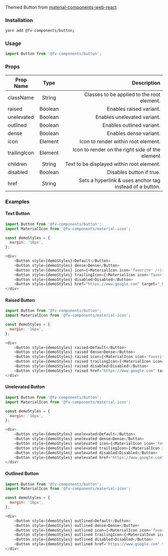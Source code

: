 Themed Button from <a href="https://github.com/material-components/material-components-web-react/blob/master/packages/button" target="_blank">material-components-web-react</a>

### Installation

```bash
yarn add @fv-components/button;
```

### Usage

```js static
import Button from '@fv-components/button';
```

### Props

| Prop Name     | Type                  | Description                                               |
| ------------- |:---------------------:| ---------------------------------------------------------:|
| className	    | String	            | Classes to be applied to the root element.                |
| raised	    | Boolean	            | Enables raised variant.                                   |
| unelevated	| Boolean	            | Enables unelevated variant.                               |
| outlined	    | Boolean	            | Enables outlined variant.                                 |
| dense	        | Boolean	            | Enables dense variant.                                    |
| icon	        | Element	            | Icon to render within root element.                       |
| trailingIcon	| Element	            | Icon to render on the right side of the element           |
| children	    | String	            | Text to be displayed within root element.                 |
| disabled	    | Boolean	            | Disables button if true.                                  |
| href      	| String	            | Sets a hyperlink & uses anchor tag instead of a button.   |

### Examples

#### Text Button

```js
import Button from '@fv-components/button';
import MaterialIcon from '@fv-components/material-icon';

const demoStyles = {
  margin: '16px',
};

<div>
    <Button style={demoStyles}>Default</Button>
    <Button style={demoStyles} dense>Dense</Button>
    <Button style={demoStyles} icon={<MaterialIcon icon='favorite' />}>Icon</Button>
    <Button style={demoStyles} trailingIcon={<MaterialIcon icon='favorite' />}>Trailing Icon</Button>
    <Button style={demoStyles} disabled>Disabled</Button>
    <Button style={demoStyles} href="https://www.google.com" target="_blank">Link</Button>
</div>
```


#### Raised Button

```js
import Button from '@fv-components/button';
import MaterialIcon from '@fv-components/material-icon';

const demoStyles = {
  margin: '16px',
};

<div>
    <Button style={demoStyles} raised>Default</Button>
    <Button style={demoStyles} raised dense>Dense</Button>
    <Button style={demoStyles} raised icon={<MaterialIcon icon='favorite' />}>Icon</Button>
    <Button style={demoStyles} raised trailingIcon={<MaterialIcon icon='favorite' />}>Trailing Icon</Button>
    <Button style={demoStyles} raised disabled>Disabled</Button>
    <Button style={demoStyles} raised href="https://www.google.com" target="_blank">Link</Button>
</div>
```



#### Unelevated Button

```js
import Button from '@fv-components/button';
import MaterialIcon from '@fv-components/material-icon';

const demoStyles = {
  margin: '16px',
};

<div>
    <Button style={demoStyles} unelevated>Default</Button>
    <Button style={demoStyles} unelevated dense>Dense</Button>
    <Button style={demoStyles} unelevated icon={<MaterialIcon icon='favorite' />}>Icon</Button>
    <Button style={demoStyles} unelevated trailingIcon={<MaterialIcon icon='favorite' />}>Trailing Icon</Button>
    <Button style={demoStyles} unelevated disabled>Disabled</Button>
    <Button style={demoStyles} unelevated href="https://www.google.com" target="_blank">Link</Button>
</div>
```



#### Outlined Button

```js
import Button from '@fv-components/button';
import MaterialIcon from '@fv-components/material-icon';

const demoStyles = {
  margin: '16px',
};

<div>
    <Button style={demoStyles} outlined>Default</Button>
    <Button style={demoStyles} outlined dense>Dense</Button>
    <Button style={demoStyles} outlined icon={<MaterialIcon icon='favorite' />}>Icon</Button>
    <Button style={demoStyles} outlined trailingIcon={<MaterialIcon icon='favorite' />}>Trailing Icon</Button>
    <Button style={demoStyles} outlined disabled>Disabled</Button>
    <Button style={demoStyles} outlined href="https://www.google.com" target="_blank">Link</Button>
</div>
```




